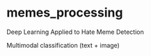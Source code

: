 # memes_processing

Deep Learning Applied to Hate Meme Detection

Multimodal classification (text + image)